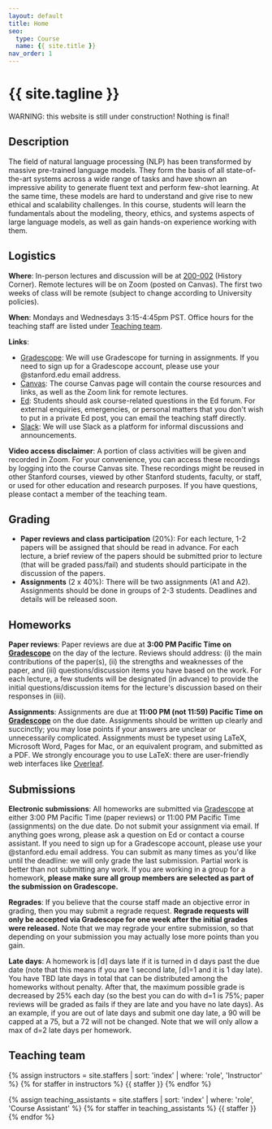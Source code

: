 ```yaml
---
layout: default
title: Home
seo:
  type: Course
  name: {{ site.title }}
nav_order: 1
---
```


# {{ site.tagline }}

<!--{% if site.announcements %}
{{ site.announcements.last }}
[Announcements](announcements.md){: .btn .btn-outline .fs-3 }
{% endif %}-->

WARNING: this website is still under construction!  Nothing is final!

## Description

The field of natural language processing (NLP) has been transformed by massive
pre-trained language models.  They form the basis of all state-of-the-art
systems across a wide range of tasks and have shown an impressive ability to
generate fluent text and perform few-shot learning.  At the same time, these
models are hard to understand and give rise to new ethical and scalability
challenges.  In this course, students will learn the fundamentals about the
modeling, theory, ethics, and systems aspects of large language models, as
well as gain hands-on experience working with them.

## Logistics

**Where**: In-person lectures and discussion will be at [200-002](https://goo.gl/maps/8ADRSg7nJ9xZC2Zd7) (History Corner). Remote lectures will be on Zoom (posted on Canvas). The first two weeks of class will be remote (subject to change according to University policies).

**When**: Mondays and Wednesdays 3:15-4:45pm PST. Office hours for the teaching staff are listed under [Teaching team](#teaching-team).

**Links**:
- [Gradescope](https://www.gradescope.com/courses/342794): We will use Gradescope for turning in assignments. If you need to sign up for a Gradescope account, please use your @stanford.edu email address. 
- [Canvas](https://canvas.stanford.edu/courses/149841): The course Canvas page will contain the course resources and links, as well as the Zoom link for remote lectures.
- [Ed](https://canvas.stanford.edu/courses/149841/external_tools/24287?display=borderless): Students should ask course-related questions in the Ed forum. For external enquiries, emergencies, or personal matters that you don't wish to put in a private Ed post, you can email the teaching staff directly.
- [Slack](https://canvas.stanford.edu/courses/149841/external_tools/11232): We will use Slack as a platform for informal discussions and announcements.

**Video access disclaimer**: A portion of class activities will be given and recorded in Zoom. For your convenience, you can access these recordings by logging into the course Canvas site. These recordings might be reused in other Stanford courses, viewed by other Stanford students, faculty, or staff, or used for other education and research purposes. If you have questions, please contact a member of the teaching team.

## Grading

- **Paper reviews and class participation** (20%): For each lecture, 1-2 papers will be assigned that should be read in advance. For each lecture, a brief review of the papers should be submitted prior to lecture (that will be graded pass/fail) and students should participate in the discussion of the papers.  
- **Assignments** (2 x 40%): There will be two assignments (A1 and A2). Assignments should be done in groups of 2-3 students. Deadlines and details will be released soon.    

## Homeworks

**Paper reviews**: Paper reviews are due at **3:00 PM Pacific Time on [Gradescope](https://www.gradescope.com/courses/342794)** on the day of the lecture. Reviews should address: (i) the main contributions of the paper(s), (ii) the strengths and weaknesses of the paper, and (iii) questions/discussion items you have based on the work. For each lecture, a few students will be designated (in advance) to provide the initial questions/discussion items for the lecture's discussion based on their responses in (iii). 

**Assignments**: Assignments are due at **11:00 PM (not 11:59) Pacific Time on [Gradescope](https://www.gradescope.com/courses/342794)** on the due date. Assignments should be written up clearly and succinctly; you may lose points if your answers are unclear or unnecessarily complicated. Assignments must be typeset using LaTeX, Microsoft Word, Pages for Mac, or an equivalent program, and submitted as a PDF. We strongly encourage you to use LaTeX: there are user-friendly web interfaces like [Overleaf](https://www.overleaf.com/).

## Submissions

**Electronic submissions**: All homeworks are submitted via [Gradescope](https://www.gradescope.com/courses/342794) at either 3:00 PM Pacific Time (paper reviews) or 11:00 PM Pacific Time (assignments) on the due date. Do not submit your assignment via email. If anything goes wrong, please ask a question on Ed or contact a course assistant. If you need to sign up for a Gradescope account, please use your @stanford.edu email address. You can submit as many times as you'd like until the deadline: we will only grade the last submission. Partial work is better than not submitting any work. If you are working in a group for a homework, **please make sure all group members are selected as part of the submission on Gradescope.** 

**Regrades**: If you believe that the course staff made an objective error in grading, then you may submit a regrade request. **Regrade requests will only be accepted via Gradescope for one week after the initial grades were released.** Note that we may regrade your entire submission, so that depending on your submission you may actually lose more points than you gain.

**Late days**: A homework is ⌈d⌉ days late if it is turned in d days past the due date (note that this means if you are 1 second late, ⌈d⌉=1 and it is 1 day late). You have TBD late days in total that can be distributed among the homeworks without penalty. After that, the maximum possible grade is decreased by 25% each day (so the best you can do with d=1 is 75%; paper reviews will be graded as fails if they are late and you have no late days). As an example, if you are out of late days and submit one day late, a 90 will be capped at a 75, but a 72 will not be changed. Note that we will only allow a max of d=2 late days per homework.

## Teaching team

{% assign instructors = site.staffers | sort: 'index' | where: 'role', 'Instructor' %}
{% for staffer in instructors %}
{{ staffer }}
{% endfor %}

{% assign teaching_assistants = site.staffers | sort: 'index' | where: 'role', 'Course Assistant' %}
{% for staffer in teaching_assistants %}
{{ staffer }}
{% endfor %}
